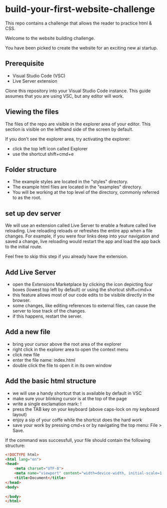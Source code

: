 # build-your-first-website-challenge
This repo contains a challenge that allows the reader to practice html &amp; CSS.

Welcome to the website building challenge.

You have been picked to create the website for an exciting new ai startup.

## Prerequisite

- Visual Studio Code (VSC)
- Live Server extension


Clone this repository into your Visual Studio Code instance.
This guide assumes that you are using VSC, but any editor will work.


## Viewing the files

The files of the repo are visible in the explorer area of your editor.
This section is visible on the lefthand side of the screen by default.

If you don't see the explorer area, try activating the explorer:
- click the top left icon called Explorer 
- use the shortcut shift+cmd+e

## Folder structure

- The example styles are located in the "styles" directory.
- The example html files are located in the "examples" directory.
- You will be working at the top level of the directory, commonly referred to as the root.

## set up dev server

We will use an extension called Live Server to enable a feature called live reloading.
Live reloading reloads or refreshes the entire app when a file changes. For example, if you were four links deep into your navigation and saved a change, live reloading would restart the app and load the app back to the initial route.

Feel free to skip this step if you already have the extension.

## Add Live Server

- open the Extensions Marketplace by clicking the icon depicting four boxes (lowest top left by default) or using the shortcut shift+cmd+x
- this feature allows most of our code edits to be visibile directly in the browser.
- some changes, like editing references to external files, can cause the server to lose track of the changes.
- if this happens, restart the server.

## Add a new file
- bring your cursor above the root area of the explorer
- right click in the explorer area to open the context menu
- click new file
- enter the file name: index.html
- double click the file to open it in its own window

## Add the basic html structure

- we will use a handy shortcut that is available by default in VSC
- make sure your blinking cursor is at the top of the page
- write a single exclamation mark: !
- press the TAB key on your keyboard (above caps-lock on my keyboard layout)
- enjoy a sip of your coffe while the shortcut does the hard work
- save your work by pressing cmd+s or by navigating the top menu: File > Save.

If the command was successfull, your file should contain the following structure:

```html
<!DOCTYPE html>
<html lang="en">
<head>
    <meta charset="UTF-8">
    <meta name="viewport" content="width=device-width, initial-scale=1.0">
    <title>Document</title>
</head>
<body>
    
</body>
</html>
```


## 